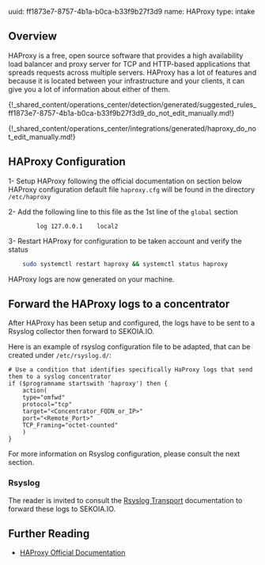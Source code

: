 uuid: ff1873e7-8757-4b1a-b0ca-b33f9b27f3d9
name: HAProxy
type: intake

## Overview
HAProxy is a free, open source software that provides a high availability load balancer and proxy server for TCP and HTTP-based applications that spreads requests across multiple servers. HAProxy has a lot of features and because it is located between your infrastructure and your clients, it can give you a lot of information about either of them.

{!_shared_content/operations_center/detection/generated/suggested_rules_ff1873e7-8757-4b1a-b0ca-b33f9b27f3d9_do_not_edit_manually.md!}

{!_shared_content/operations_center/integrations/generated/haproxy_do_not_edit_manually.md!}

## HAProxy Configuration

1- Setup HAProxy following the official documentation on section below
HAProxy configuration default file `haproxy.cfg` will be found in the directory `/etc/haproxy`

2- Add the following line to this file as the 1st line of the `global` section 

```
        log 127.0.0.1    local2
```

3- Restart HAProxy for configuration to be taken account and verify the status

```bash
	sudo systemctl restart haproxy && systemctl status haproxy
```

HAProxy logs are now generated on your machine.

## Forward the HAProxy logs to a concentrator

After HAProxy has been setup and configured, the logs have to be sent to a Rsyslog collector then forward to SEKOIA.IO.

Here is an example of rsyslog configuration file to be adapted, that can be created under `/etc/rsyslog.d/`:

```
# Use a condition that identifies specifically HaProxy logs that send them to a syslog concentrator
if ($programname startswith 'haproxy') then {
    action(
    type="omfwd"
    protocol="tcp"
    target="<Concentrator_FQDN_or_IP>"
    port="<Remote_Port>"
    TCP_Framing="octet-counted"
    )
}
```

For more information on Rsyslog configuration, please consult the next section.

### Rsyslog

The reader is invited to consult the [Rsyslog Transport](../../../ingestion_methods/rsyslog/) documentation to forward these logs to SEKOIA.IO.

## Further Reading
- [HAProxy Official Documentation](http://www.haproxy.org/#docs)
